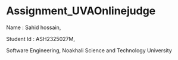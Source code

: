 # Assignment_UVAOnlinejudge

Name : Sahid hossain,

Student Id : ASH2325027M,

Software Engineering, 
Noakhali Science and Technology University 
